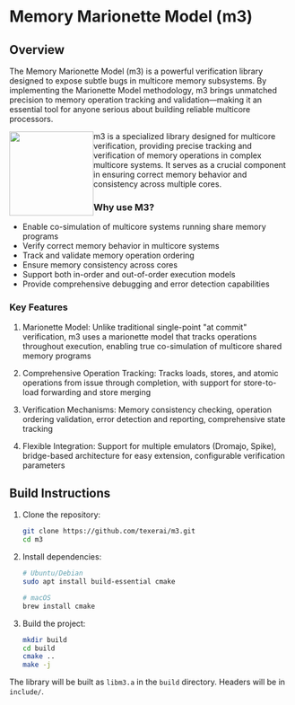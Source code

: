 # Memory Marionette Model (m3)

## Overview

The Memory Marionette Model (m3) is a powerful verification library designed to expose subtle bugs in multicore memory subsystems. By implementing the Marionette Model methodology, m3 brings unmatched precision to memory operation tracking and validation—making it an essential tool for anyone serious about building reliable multicore processors.

<img src="https://user-images.githubusercontent.com/8511359/168761545-07a34325-0b65-4f51-a6c4-99b379cc2194.png" width="150" style="float: left">

m3 is a specialized library designed for multicore verification, providing precise tracking and verification of memory operations in complex multicore systems. It serves as a crucial component in ensuring correct memory behavior and consistency across multiple cores.

### Why use M3?
- Enable co-simulation of multicore systems running share memory programs
- Verify correct memory behavior in multicore systems
- Track and validate memory operation ordering
- Ensure memory consistency across cores
- Support both in-order and out-of-order execution models
- Provide comprehensive debugging and error detection capabilities

### Key Features
1. Marionette Model: Unlike traditional single-point "at commit" verification, m3 uses a marionette model that tracks operations throughout execution, enabling true co-simulation of multicore shared memory programs

2. Comprehensive Operation Tracking: Tracks loads, stores, and atomic operations from issue through completion, with support for store-to-load forwarding and store merging

3. Verification Mechanisms: Memory consistency checking, operation ordering validation, error detection and reporting, comprehensive state tracking

4. Flexible Integration: Support for multiple emulators (Dromajo, Spike), bridge-based architecture for easy extension, configurable verification parameters

## Build Instructions

1. Clone the repository:
   ```bash
   git clone https://github.com/texerai/m3.git
   cd m3
   ```

2. Install dependencies:
   ```bash
   # Ubuntu/Debian
   sudo apt install build-essential cmake

   # macOS
   brew install cmake
   ```

3. Build the project:
   ```bash
   mkdir build
   cd build
   cmake ..
   make -j
   ```

The library will be built as `libm3.a` in the `build` directory. Headers will be in `include/`.
